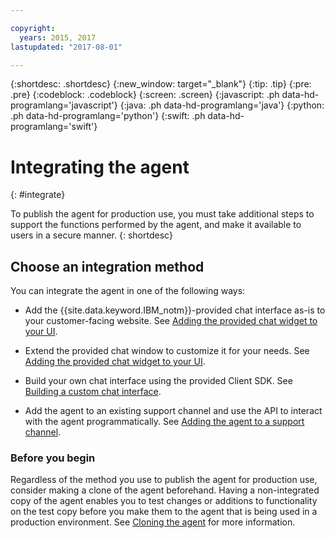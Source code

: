```yaml
---

copyright:
  years: 2015, 2017
lastupdated: "2017-08-01"

---
```


{:shortdesc: .shortdesc}
{:new_window: target="_blank"}
{:tip: .tip}
{:pre: .pre}
{:codeblock: .codeblock}
{:screen: .screen}
{:javascript: .ph data-hd-programlang='javascript'}
{:java: .ph data-hd-programlang='java'}
{:python: .ph data-hd-programlang='python'}
{:swift: .ph data-hd-programlang='swift'}

# Integrating the agent
{: #integrate}

To publish the agent for production use, you must take additional steps to support the functions performed by the agent, and make it available to users in a secure manner.
{: shortdesc}

## Choose an integration method

You can integrate the agent in one of the following ways:

- Add the {{site.data.keyword.IBM_notm}}-provided chat interface as-is to your customer-facing website. 
  See [Adding the provided chat widget to your UI](integrate_add-chat.html).

- Extend the provided chat window to customize it for your needs. 
  See [Adding the provided chat widget to your UI](integrate_add-chat.html).

- Build your own chat interface using the provided Client SDK. 
  See [Building a custom chat interface](integrate_custom-chat.html).

- Add the agent to an existing support channel and use the API to interact with the agent programmatically. 
  See [Adding the agent to a support channel](integrate_backend.html).

### Before you begin

Regardless of the method you use to publish the agent for production use, consider making a clone of the agent beforehand. Having a non-integrated copy of the agent enables you to test changes or additions to functionality on the test copy before you make them to the agent that is being used in a production environment. See [Cloning the agent](agent-create.html#clone) for more information.